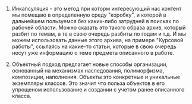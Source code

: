 1. Инкапсуляция - это метод при которм интересующий нас контент мы помещаю в определенную среду "коробку", и которой в дальнейшем
пользуемся без каких-либо затрудней в поисках по рабочей области. Можно сказать это такого образа архив, который разбит по темам, а
те в свою очередь разбиты по годам и т.д. И мы можем использовать данные этого архива, на примере "Курсовой работы", ссылаясь на какие-то
статьи, которые в свою очередь несут уже информацию о теме предмета описанного в работе.

2. Объектный подход предлагает новые способы организации, основанный на механизмах наследования, полиморфизма, композиции, наполнения. Объекты это конкретные и уникальные экземпляры классов. Это значит что польза объектов в его упрощеном использование и создании с учетом ранее описанного класса.

